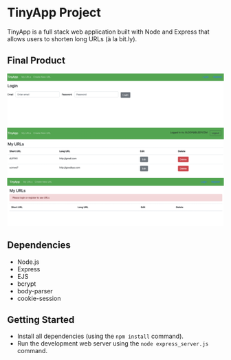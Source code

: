 # TinyApp Project

TinyApp is a full stack web application built with Node and Express that allows users to shorten long URLs (à la bit.ly).

## Final Product

!["Login Screen"](https://github.com/hmcleod6/tinyapp/blob/main/docs/:login%20-%20Login%20Screen.png?raw=true)
!["URLs page when user is logged in"](https://github.com/hmcleod6/tinyapp/blob/main/docs/:urls%20--%20User%20is%20logged%20in%20.png?raw=true)
![" URLs page when user is not logged in"](https://github.com/hmcleod6/tinyapp/blob/main/docs/:urls%20--%20User%20not%20logged%20in.png?raw=true)

## Dependencies

- Node.js
- Express
- EJS
- bcrypt
- body-parser
- cookie-session


## Getting Started

- Install all dependencies (using the `npm install` command).
- Run the development web server using the `node express_server.js` command.